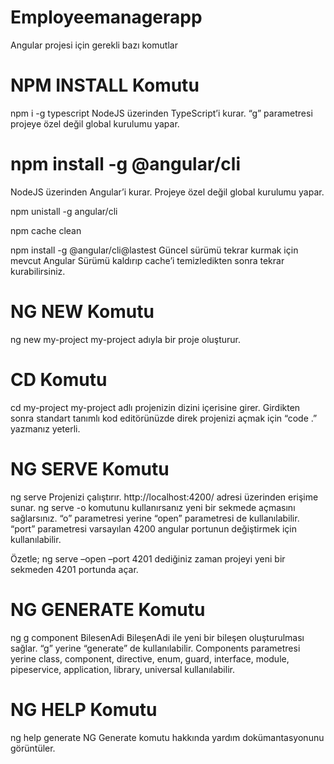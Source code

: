 # Employeemanagerapp

Angular projesi için gerekli bazı komutlar

# NPM INSTALL Komutu
npm i -g typescript
NodeJS üzerinden TypeScript’i kurar. “g” parametresi projeye özel değil global kurulumu yapar.

# npm install -g @angular/cli
NodeJS üzerinden Angular’i kurar. Projeye özel değil global kurulumu yapar.

npm unistall -g angular/cli

npm cache clean

npm install -g @angular/cli@lastest
Güncel sürümü tekrar kurmak için mevcut Angular Sürümü kaldırıp cache’i temizledikten sonra tekrar kurabilirsiniz.

# NG NEW Komutu
ng new my-project
my-project adıyla bir proje oluşturur.

# CD Komutu
cd my-project
my-project adlı projenizin dizini içerisine girer. Girdikten sonra standart tanımlı kod editörünüzde direk projenizi açmak için “code .” yazmanız yeterli.

# NG SERVE Komutu
ng serve
Projenizi çalıştırır. http://localhost:4200/ adresi üzerinden erişime sunar. ng serve -o komutunu kullanırsanız yeni bir sekmede açmasını sağlarsınız. “o” parametresi yerine “open” parametresi de kullanılabilir. “port” parametresi varsayılan 4200 angular portunun değiştirmek için kullanılabilir.

Özetle; ng serve –open –port 4201 dediğiniz zaman projeyi yeni bir sekmeden 4201 portunda açar.

# NG GENERATE Komutu
ng g component BilesenAdi
BileşenAdi ile yeni bir bileşen oluşturulması sağlar. “g” yerine “generate” de kullanılabilir. Components  parametresi yerine class, component, directive, enum, guard, interface, module, pipeservice, application, library, universal kullanılabilir.

# NG HELP Komutu
ng help generate
NG Generate komutu hakkında yardım dokümantasyonunu görüntüler.


